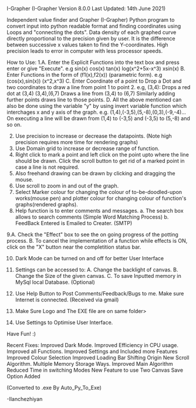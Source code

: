 I-Grapher
(I-Grapher Version 8.0.0 Last Updated: 14th June 2021)

Independent value finder and Grapher (I-Grapher)
Python program to convert input into python readable format and finding coordinates using Loops and "connecting the dots".
Data density of each graphed curve directly proportional to the precision given by user. It is the difference between successive x values taken to find the Y-coordinates. High precision leads to error in computer with less processor speeds.


How to Use:
1.A. Enter the Explicit Functions into the text box and press enter or give "Execute". e.g sin(x) cos(x) tan(x) log(x^2+5x-x^3) xsin(x)
  B. Enter Functions in the form of (f1(x),f2(x)) (parametric form). e.g (cos(x),sin(x)) (x^2,x^3)
  C. Enter Coordinate of a point to Drop a Dot and two coordinates to draw a line from point 1 to point 2.
	e.g, (3,4): Drops a red dot at (3,4)
		(3,4),(6,7) Draws a line from (3,4) to (6,7)
	Similarly adding further points draws line to those points.
  D. All the above mentioned can also be done using the variable "y" by using invert variable function which interchages x and y axis of the graph.
		e.g. (1,4),(-3,5),(5,-8),(0,3),(-9,-4)... On executing a line will be drawn from (1,4) to (-3,5) and (-3,5) to (5,-8) and so on.

2. Use precision to increase or decrease the datapoints. (Note high precision requires more time for rendering graphs)
3. Use Domain grid to increase or decrease range of function.
4. Right click to mark a point and left click on the point upto where the line should be drawn. Click the scroll button to get rid of a marked point in case a line is not required.
5. Also freehand drawing can be drawn by clicking and dragging the mouse.
6. Use scroll to zoom in and out of the graph.
7. Select Marker colour for changing the colour of to-be-doodled-upon works(mouse pen) and plotter colour for changing colour of function's graphs(rendered graphs).
8. Help function is to enter comments and messages.
	a. The search box allows to search comments (Simple Word Matching Process)
	b. FeedBack Entered is Emailed to Creater. (SMTP)

9.A. Check the "Effect" box to see the on going progress of the potting process.
  B. To cancel the implementation of a function while effects is ON, click on the "X" button near the completition status bar.

10. Dark Mode can be turned on and off for better User Interface
11. Settings can be accessed to:
	A. Change the backlight of canvas.
	B. Change the Size of the given canvas.
	C. To save Inputted memory in MySql local Database. (Optional)

12. Use Help Button to Post Comments/Feedback/Bugs to me. Make sure Internet is connected. (Received via gmail)
13. Make Sure Logo and The EXE file are on same folder>
14. Use Settings to Optimise User Interface.

Have Fun! :)

Recent Fixes:
Improved Dark Mode.
Improved Efficiency in CPU usage.
Improved all Functions.
Improved Settings and Included more Features
Improved Colour Selection
Improved Loading Bar
Shifting Origin
New Scroll Algorithm.
Multiple Memory Storage Ways.
Improved Main Algorithm
Reduced Time in switching Modes
New Feature to use Two Canvas
Save Option Added



(Converted to .exe By Auto_Py_To_Exe)



-Ilanchezhiyan
